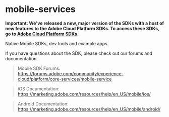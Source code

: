 mobile-services
===============
**Important: We've released a new, major version of the SDKs with a host of new features to the Adobe Cloud Platform SDKs. To access these SDKs, go to [Adobe Cloud Platform SDKs](https://github.com/Adobe-Marketing-Cloud/acp-sdks).**

Native Mobile SDKs, dev tools and example apps.

If you have questions about the SDK, please check out our forums and documentation.

> Mobile SDK Forums: https://forums.adobe.com/community/experience-cloud/platform/core-services/mobile-service

> iOS Documentation: https://marketing.adobe.com/resources/help/en_US/mobile/ios/

> Android Documentation: https://marketing.adobe.com/resources/help/en_US/mobile/android/
